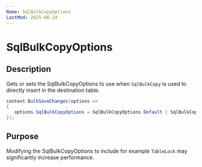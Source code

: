 ```yaml
---
Name: SqlBulkCopyOptions
LastMod: 2025-06-24
---
```


# SqlBulkCopyOptions

## Description

Gets or sets the SqlBulkCopyOptions to use when `SqlBulkCopy` is used to directly insert in the destination table.


```csharp
context.BulkSaveChanges(options =>
{
   options.SqlBulkCopyOptions = SqlBulkCopyOptions.Default | SqlBulkCopyOptions.TableLock;
});
```

## Purpose
Modifying the SqlBulkCopyOptions to include for example `TableLock` may significantly increase performance.
